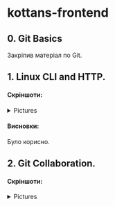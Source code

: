﻿# kottans-frontend 

## 0. Git Basics

Закріпив матеріал по Git.

## 1. Linux CLI and HTTP.

#### Скріншоти:
<details>
<summary>Pictures</summary>
<img src = "https://github.com/Sergey-Kali/kottans-frontend/blob/main/task_linux_cli/Quiz%201.png">
<img src = "https://github.com/Sergey-Kali/kottans-frontend/blob/main/task_linux_cli/Quiz%202.png">
<img src = "https://github.com/Sergey-Kali/kottans-frontend/blob/main/task_linux_cli/Quiz%203.png">
<img src = "https://github.com/Sergey-Kali/kottans-frontend/blob/main/task_linux_cli/Quiz%204.png"> 
</details>

#### Висновки:
Було корисно.

## 2. Git Collaboration.

#### Скріншоти:
<details>
<summary>Pictures</summary>
<img src = "https://github.com/Sergey-Kali/kottans-frontend/blob/main/task_git_collaboration/Week%203.png">
<img src = "https://github.com/Sergey-Kali/kottans-frontend/blob/main/task_git_collaboration/Week%204.png">
<img src = "https://github.com/Sergey-Kali/kottans-frontend/blob/main/task_git_collaboration/Learn%20Git.jpg">
<img src = "https://github.com/Sergey-Kali/kottans-frontend/blob/main/task_git_collaboration/Pull%20%26%20push.jpg">
<details>

#### Висновки:
Раніше користувався UI-ною формою спілкування з Git. Тепер є знання як працювати з терміналом, але я не впевнений, що буду використовувати термінал. Можливо пвзніше з досвідом прийде.

## 3. Intro to HTML and CSS